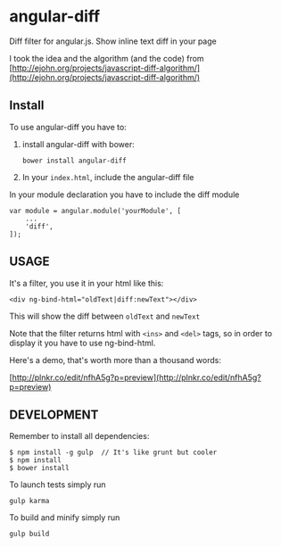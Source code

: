angular-diff
============

Diff filter for angular.js. Show inline text diff in your page

I took the idea and the algorithm (and the code) from [http://ejohn.org/projects/javascript-diff-algorithm/](http://ejohn.org/projects/javascript-diff-algorithm/)

Install
-------

To use angular-diff you have to:

1. install angular-diff with bower:

    ```bower install angular-diff```

2. In your ```index.html```, include the angular-diff file

    <script src="bower_components/angular-diff/angular-diff.min.js"></script>

In your module declaration you have to include the diff module

    var module = angular.module('yourModule', [
        ...
        'diff',
    ]);

USAGE
-----

It's a filter, you use it in your html like this:

    <div ng-bind-html="oldText|diff:newText"></div>

This will show the diff between ```oldText``` and ```newText```

Note that the filter returns html with ```<ins>``` and ```<del>``` tags, so in order to
display it you have to use ng-bind-html.

Here's a demo, that's worth more than a thousand words:

[http://plnkr.co/edit/nfhA5g?p=preview](http://plnkr.co/edit/nfhA5g?p=preview)


DEVELOPMENT
-----------

Remember to install all dependencies:

    $ npm install -g gulp  // It's like grunt but cooler
    $ npm install
    $ bower install

To launch tests simply run

    gulp karma

To build and minify simply run

    gulp build
